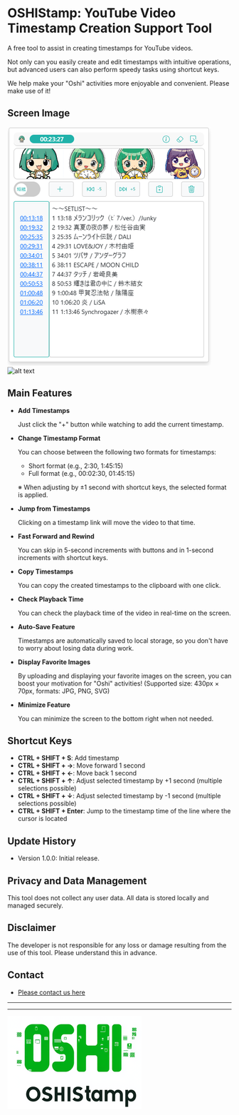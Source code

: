 # OSHIStamp: YouTube Video Timestamp Creation Support Tool

A free tool to assist in creating timestamps for YouTube videos.

Not only can you easily create and edit timestamps with intuitive operations, but advanced users can also perform speedy tasks using shortcut keys.

We help make your "Oshi" activities more enjoyable and convenient. Please make use of it!

## Screen Image

![alt text](./images/image-screen.png)
![alt text](./images/image-edit.GIF)

## Main Features

- **Add Timestamps**

  Just click the "+" button while watching to add the current timestamp.

- **Change Timestamp Format**

  You can choose between the following two formats for timestamps:

  - Short format (e.g., 2:30, 1:45:15)
  - Full format (e.g., 00:02:30, 01:45:15)

  ※ When adjusting by ±1 second with shortcut keys, the selected format is applied.

- **Jump from Timestamps**

  Clicking on a timestamp link will move the video to that time.

- **Fast Forward and Rewind**

  You can skip in 5-second increments with buttons and in 1-second increments with shortcut keys.

- **Copy Timestamps**

  You can copy the created timestamps to the clipboard with one click.

- **Check Playback Time**

  You can check the playback time of the video in real-time on the screen.

- **Auto-Save Feature**

  Timestamps are automatically saved to local storage, so you don't have to worry about losing data during work.

- **Display Favorite Images**

  By uploading and displaying your favorite images on the screen, you can boost your motivation for "Oshi" activities!
  (Supported size: 430px × 70px, formats: JPG, PNG, SVG)

- **Minimize Feature**

  You can minimize the screen to the bottom right when not needed.

## Shortcut Keys

- **CTRL + SHIFT + S**: Add timestamp
- **CTRL + SHIFT + →**: Move forward 1 second
- **CTRL + SHIFT + ←**: Move back 1 second
- **CTRL + SHIFT + ↑**: Adjust selected timestamp by +1 second (multiple selections possible)
- **CTRL + SHIFT + ↓**: Adjust selected timestamp by -1 second (multiple selections possible)
- **CTRL + SHIFT + Enter**: Jump to the timestamp time of the line where the cursor is located

## Update History

- Version 1.0.0: Initial release.

## Privacy and Data Management

This tool does not collect any user data. All data is stored locally and managed securely.

## Disclaimer

The developer is not responsible for any loss or damage resulting from the use of this tool. Please understand this in advance.

## Contact

- [Please contact us here](https://github.com/takanori-azegami-jp/OSHIStamp-docs/issues)

---

---

![alt text](./images/image-logo.png)
